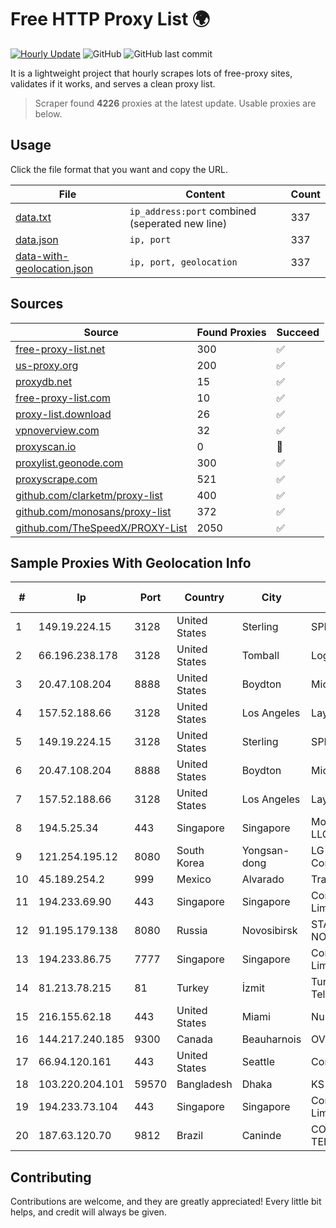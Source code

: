 
# Free HTTP Proxy List 🌍

[![Hourly Update](https://github.com/mertguvencli/http-proxy-list/actions/workflows/main.yml/badge.svg?branch=main)](https://github.com/mertguvencli/http-proxy-list/actions/workflows/main.yml)
![GitHub](https://img.shields.io/github/license/mertguvencli/http-proxy-list)
![GitHub last commit](https://img.shields.io/github/last-commit/mertguvencli/http-proxy-list)

It is a lightweight project that hourly scrapes lots of free-proxy sites, validates if it works, and serves a clean proxy list.


> Scraper found **4226** proxies at the latest update. Usable proxies are below.

## Usage

Click the file format that you want and copy the URL.


|File|Content|Count|
|----|-------|-----|
|[data.txt](https://raw.githubusercontent.com/mertguvencli/http-proxy-list/main/proxy-list/data.txt)|`ip_address:port` combined (seperated new line)|337|
|[data.json](https://raw.githubusercontent.com/mertguvencli/http-proxy-list/main/proxy-list/data.json)|`ip, port`|337|
|[data-with-geolocation.json](https://raw.githubusercontent.com/mertguvencli/http-proxy-list/main/proxy-list/data-with-geolocation.json)|`ip, port, geolocation`|337|

## Sources

|Source|Found Proxies|Succeed|
|------|-------------|-------|
|[free-proxy-list.net](https://free-proxy-list.net)|300|✅|
|[us-proxy.org](https://www.us-proxy.org)|200|✅|
|[proxydb.net](http://proxydb.net)|15|✅|
|[free-proxy-list.com](https://free-proxy-list.com/?page=&port=&type%5B%5D=http&type%5B%5D=https&up_time=0&search=Search)|10|✅|
|[proxy-list.download](https://www.proxy-list.download/HTTP)|26|✅|
|[vpnoverview.com](https://vpnoverview.com/privacy/anonymous-browsing/free-proxy-servers)|32|✅|
|[proxyscan.io](https://www.proxyscan.io)|0|🚫|
|[proxylist.geonode.com](https://proxylist.geonode.com/api/proxy-list?limit=300&page=1&sort_by=lastChecked&sort_type=desc&protocols=http,https)|300|✅|
|[proxyscrape.com](https://api.proxyscrape.com/v2/?request=displayproxies&protocol=http&timeout=10000&country=all&ssl=all&anonymity=all)|521|✅|
|[github.com/clarketm/proxy-list](https://raw.githubusercontent.com/clarketm/proxy-list/master/proxy-list-raw.txt)|400|✅|
|[github.com/monosans/proxy-list](https://raw.githubusercontent.com/monosans/proxy-list/main/proxies/http.txt)|372|✅|
|[github.com/TheSpeedX/PROXY-List](https://raw.githubusercontent.com/TheSpeedX/PROXY-List/master/http.txt)|2050|✅|


## Sample Proxies With Geolocation Info

|#|Ip|Port|Country|City|Internet Service Provider|
|-|--|----|-------|----|-------------------------|
|1|149.19.224.15|3128|United States|Sterling|SPRINT|
|2|66.196.238.178|3128|United States|Tomball|Logix|
|3|20.47.108.204|8888|United States|Boydton|Microsoft Corporation|
|4|157.52.188.66|3128|United States|Los Angeles|LayerHost|
|5|149.19.224.15|3128|United States|Sterling|SPRINT|
|6|20.47.108.204|8888|United States|Boydton|Microsoft Corporation|
|7|157.52.188.66|3128|United States|Los Angeles|LayerHost|
|8|194.5.25.34|443|Singapore|Singapore|Mod Mission Critical LLC|
|9|121.254.195.12|8080|South Korea|Yongsan-dong|LG DACOM Corporation|
|10|45.189.254.2|999|Mexico|Alvarado|Tracered SA De CV|
|11|194.233.69.90|443|Singapore|Singapore|Contabo Asia Private Limited|
|12|91.195.179.138|8080|Russia|Novosibirsk|STARTELECOM-NOVOSIBIRSK|
|13|194.233.86.75|7777|Singapore|Singapore|Contabo Asia Private Limited|
|14|81.213.78.215|81|Turkey|İzmit|Turk Telekomunikasyon A.S|
|15|216.155.62.18|443|United States|Miami|NuNet Inc|
|16|144.217.240.185|9300|Canada|Beauharnois|OVH SAS|
|17|66.94.120.161|443|United States|Seattle|Contabo Inc.|
|18|103.220.204.101|59570|Bangladesh|Dhaka|KS Network|
|19|194.233.73.104|443|Singapore|Singapore|Contabo Asia Private Limited|
|20|187.63.120.70|9812|Brazil|Caninde|COTEL TELECOMUNICAÔÔES|



## Contributing

Contributions are welcome, and they are greatly appreciated! Every
little bit helps, and credit will always be given.

